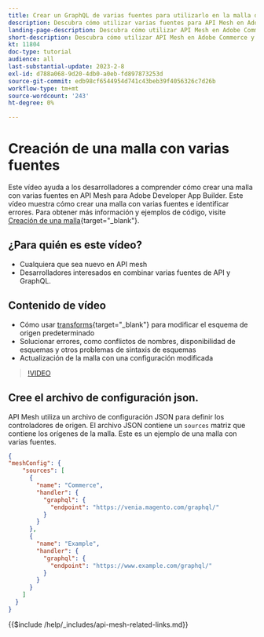 ```yaml
---
title: Crear un GraphQL de varias fuentes para utilizarlo en la malla de API
description: Descubra cómo utilizar varias fuentes para API Mesh en Adobe Commerce y [!DNL Adobe App Builder]. Obtenga información sobre algunos errores comunes y cómo resolverlos.
landing-page-description: Descubra cómo utilizar API Mesh en Adobe Commerce y [!DNL Adobe App Builder]. Obtenga información sobre la creación de una malla que tiene varias fuentes y cómo resolver algunos errores comunes.
short-description: Descubra cómo utilizar API Mesh en Adobe Commerce y [!DNL Adobe App Builder]. Obtenga información sobre la creación de una malla que tiene varias fuentes y cómo resolver algunos errores comunes.
kt: 11804
doc-type: tutorial
audience: all
last-substantial-update: 2023-2-8
exl-id: d788a068-9d20-4db0-a0eb-fd897873253d
source-git-commit: edb98cf6544954d741c43beb39f4056326c7d26b
workflow-type: tm+mt
source-wordcount: '243'
ht-degree: 0%

---
```


# Creación de una malla con varias fuentes

Este vídeo ayuda a los desarrolladores a comprender cómo crear una malla con varias fuentes en API Mesh para Adobe Developer App Builder. Este vídeo muestra cómo crear una malla con varias fuentes e identificar errores. Para obtener más información y ejemplos de código, visite [Creación de una malla](https://developer.adobe.com/graphql-mesh-gateway/gateway/create-mesh/#create-a-mesh-1){target="_blank"}.

## ¿Para quién es este vídeo?

* Cualquiera que sea nuevo en API mesh
* Desarrolladores interesados en combinar varias fuentes de API y GraphQL.

## Contenido de vídeo

* Cómo usar [transforms](https://developer.adobe.com/graphql-mesh-gateway/gateway/transforms/){target="_blank"} para modificar el esquema de origen predeterminado
* Solucionar errores, como conflictos de nombres, disponibilidad de esquemas y otros problemas de sintaxis de esquemas
* Actualización de la malla con una configuración modificada

>[!VIDEO](https://video.tv.adobe.com/v/3414125?quality=12&learn=on)

## Cree el archivo de configuración json.

API Mesh utiliza un archivo de configuración JSON para definir los controladores de origen. El archivo JSON contiene un `sources` matriz que contiene los orígenes de la malla. Este es un ejemplo de una malla con varias fuentes.

```json
{
"meshConfig": {
    "sources": [
      {
        "name": "Commerce",
        "handler": {
          "graphql": {
            "endpoint": "https://venia.magento.com/graphql/"
          }
        }
      },
      {
        "name": "Example",
        "handler": {
          "graphql": {
            "endpoint": "https://www.example.com/graphql/"
          }
        }
      }
    ]
  }
}
```

{{$include /help/_includes/api-mesh-related-links.md}}
